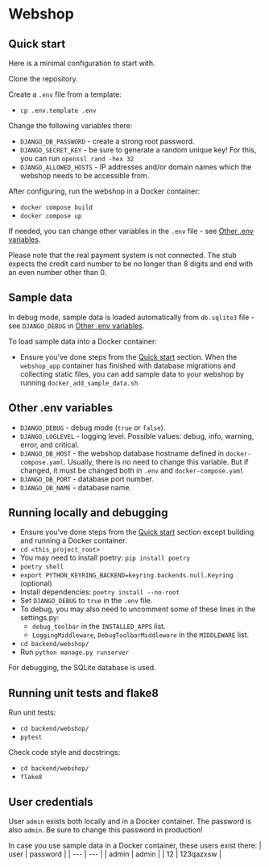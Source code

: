# Webshop

## Quick start
Here is a minimal configuration to start with.

Clone the repository.

Create a `.env` file from a template:
* `cp .env.template .env`

Change the following variables there:
* `DJANGO_DB_PASSWORD` - create a strong root password.
* `DJANGO_SECRET_KEY` - be sure to generate a random unique key! For this, you can run `openssl rand -hex 32`
* `DJANGO_ALLOWED_HOSTS` - IP addresses and/or domain names which the webshop needs to be accessible from.

After configuring, run the webshop in a Docker container:
* `docker compose build`
* `docker compose up`

If needed, you can change other variables in the `.env` file - see [Other .env variables](#-other-.env-variables).

Please note that the real payment system is not connected. The stub expects the credit card number to be no longer than 8 digits and end with an even number other than 0.

## Sample data
In debug mode, sample data is loaded automatically from `db.sqlite3` file - see `DJANGO_DEBUG` in [Other .env variables](#-other-.env-variables).

To load sample data into a Docker container:
* Ensure you've done steps from the [Quick start](#-quick-start) section. When the `webshop_app` container has finished with database migrations and collecting static files, you can add sample data to your webshop by running `docker_add_sample_data.sh`

## Other .env variables
* `DJANGO_DEBUG` - debug mode (`true` or `false`).
* `DJANGO_LOGLEVEL` - logging level. Possible values: debug, info, warning, error, and critical.
* `DJANGO_DB_HOST` - the webshop database hostname defined in `docker-compose.yaml`. Usually, there is no need to change this variable. But if changed, it must be changed both in `.env` and `docker-compose.yaml`
* `DJANGO_DB_PORT` - database port number.
* `DJANGO_DB_NAME` - database name.

## Running locally and debugging
* Ensure you've done steps from the [Quick start](#-quick-start) section except building and running a Docker container.
* `cd <this_project_root>`
* You may need to install poetry: `pip install poetry`
* `poetry shell`
* `export PYTHON_KEYRING_BACKEND=keyring.backends.null.Keyring` (optional)
* Install dependencies: `poetry install --no-root`
* Set `DJANGO_DEBUG` to `true` in the `.env` file.
* To debug, you may also need to uncomment some of these lines in the settings.py:
    * `debug_toolbar` in the `INSTALLED_APPS` list.
    * `LoggingMiddleware`, `DebugToolbarMiddleware` in the `MIDDLEWARE` list.
* `cd backend/webshop/`
* Run `python manage.py runserver`

For debugging, the SQLite database is used.

## Running unit tests and flake8
Run unit tests:
* `cd backend/webshop/`
* `pytest`

Check code style and docstrings:
* `cd backend/webshop/`
* `flake8`

## User credentials
User `admin` exists both locally and in a Docker container. The password is also `admin`. Be sure to change this password in production!

In case you use sample data in a Docker container, these users exist there:
| user | password |
| --- | --- |
| admin | admin |
| 12 | 123qazxsw |
